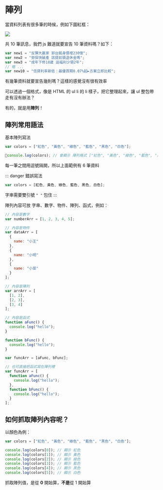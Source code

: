 # 陣列

當資料列表有很多筆的時候，例如下圖紅框：

<img src="/js-vue-press/image/yahoo.png" />

共 10 筆訊息，我們 js 難道就要宣告 10 筆資料嗎？如下：

``` js
var new1 = "反彈大贏家 郭台銘身價增230億";
var new2 = "勞保快破產 該提前領退休金嗎";
var new3 = "成年下修18歲 這福利少領2年";
// 略 ...
var new10 = "信貸利率新低：最優首期0.07%起►方案立即比較";
```

有幾筆資料就要宣告幾則嗎？這樣的感覺沒有很有效率

可以透過一個格式，像是 HTML 的 ul li 的 li 樣子，把它整理起來，讓 ul 整包帶走有沒有辦法？

有的，就是用**陣列**！

## 陣列常用語法

基本陣列寫法

``` js
var colors = ["紅色", "黃色", "綠色", "藍色", "黑色", "白色"];

console.log(colors); // 會顯示 陣列格式 ["紅色", "黃色", "綠色", "藍色", "黑色", "白色"];
```

每一筆之間用逗號隔開，所以上面範例有 6 筆資料

::: danger 錯誤寫法
``` js
var colors = [紅色, 黃色, 綠色, 藍色, 黑色, 白色];
```

字串需要雙引號 `" "` 包住
:::

陣列內容可放 字串、數字、物件、陣列、函式，例如：

``` js
// 內容是數字
var numberArr = [1, 2, 3, 4, 5];

// 內容是物件
var dataArr = [
  {
    name: "小王"
  },
  {
    name: "小明"
  },
  {
    name: "小菜"
  }
];

// 內容是陣列
var arrArr = [
  [1, 2],
  [2, 3],
  [3, 4]
];

// 內容是函式
function aFunc() {
  console.log("hello");
}

function bFunc() {
  console.log("hello");
}

var funcArr = [aFunc, bFunc];

// 也可直接把函式寫在陣列裡
var funcArr = [
  function aFunc() {
    console.log("hello");
  }, 
  function bFunc() {
    console.log("hello");
  }
];
```

## 如何抓取陣列內容呢？

以顏色為例：

``` js
var colors = ["紅色", "黃色", "綠色", "藍色", "黑色", "白色"];

console.log(colors[0]); // 顯示 紅色
console.log(colors[1]); // 顯示 黃色
console.log(colors[2]); // 顯示 綠色
console.log(colors[3]); // 顯示 藍色
console.log(colors[4]); // 顯示 黑色
console.log(colors[5]); // 顯示 白色
```

抓取陣列值，是從 **0** 開始算，**不是**從 1 開始算